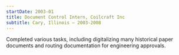 ```yaml
---
startDate: 2003-01
title: Document Control Intern, Coilcraft Inc
subtitle: Cary, Illinois — 2003-2008
---
```

Completed various tasks, including digitalizing many historical paper documents and routing documentation for engineering approvals.